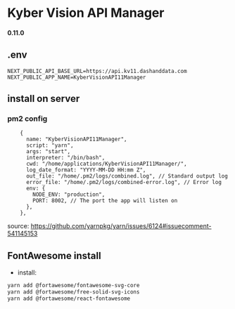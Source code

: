 # Kyber Vision API Manager

#### 0.11.0

## .env

```
NEXT_PUBLIC_API_BASE_URL=https://api.kv11.dashanddata.com
NEXT_PUBLIC_APP_NAME=KyberVisionAPI11Manager
```

## install on server

### pm2 config

```
    {
      name: "KyberVisionAPI11Manager",
      script: "yarn",
      args: "start",
      interpreter: "/bin/bash",
      cwd: "/home/applications/KyberVisionAPI11Manager/",
      log_date_format: "YYYY-MM-DD HH:mm Z",
      out_file: "/home/.pm2/logs/combined.log", // Standard output log
      error_file: "/home/.pm2/logs/combined-error.log", // Error log
      env: {
        NODE_ENV: "production",
        PORT: 8002, // The port the app will listen on
      },
    },
```

source: https://github.com/yarnpkg/yarn/issues/6124#issuecomment-541145153

## FontAwesome install

- install:

```bash
yarn add @fortawesome/fontawesome-svg-core
yarn add @fortawesome/free-solid-svg-icons
yarn add @fortawesome/react-fontawesome
```
